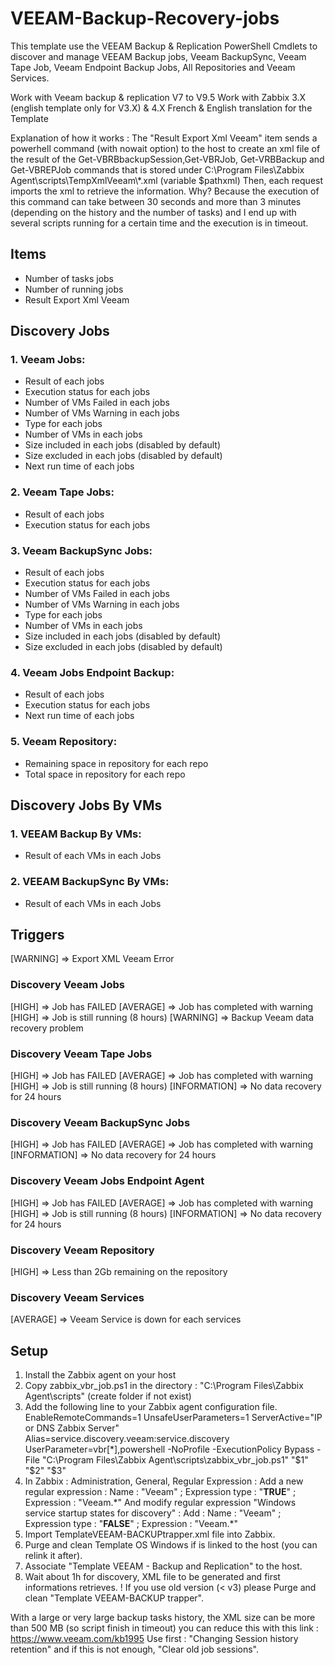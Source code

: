 # VEEAM-Backup-Recovery-jobs

This template use the VEEAM Backup & Replication PowerShell Cmdlets to discover and manage VEEAM Backup jobs, Veeam BackupSync, Veeam Tape Job, Veeam Endpoint Backup Jobs, All Repositories and Veeam Services.

Work with Veeam backup & replication V7 to V9.5
Work with Zabbix 3.X (english template only for V3.X) & 4.X
French & English translation for the Template

Explanation of how it works :
The "Result Export Xml Veeam" item sends a powerhell command (with nowait option) to the host to create an xml file of the result of the Get-VBRBbackupSession,Get-VBRJob, Get-VRBBackup and Get-VBREPJob commands that is stored under C:\Program Files\Zabbix Agent\scripts\TempXmlVeeam\\*.xml (variable $pathxml)
Then, each request imports the xml to retrieve the information.
Why? Because the execution of this command can take between 30 seconds and more than 3 minutes (depending on the history and the number of tasks) and I end up with several scripts running for a certain time and the execution is in timeout.


## Items

  - Number of tasks jobs
  - Number of running jobs
  - Result Export Xml Veeam

## Discovery Jobs

### 1. Veeam Jobs:
  - Result of each jobs
  - Execution status for each jobs
  - Number of VMs Failed in each jobs
  - Number of VMs Warning in each jobs
  - Type for each jobs
  - Number of VMs in each jobs
  - Size included in each jobs (disabled by default)
  - Size excluded in each jobs (disabled by default)
  - Next run time of each jobs

### 2. Veeam Tape Jobs:
  - Result of each jobs
  - Execution status for each jobs

### 3. Veeam BackupSync Jobs:
  - Result of each jobs
  - Execution status for each jobs
  - Number of VMs Failed in each jobs
  - Number of VMs Warning in each jobs
  - Type for each jobs
  - Number of VMs in each jobs
  - Size included in each jobs (disabled by default)
  - Size excluded in each jobs (disabled by default)

### 4. Veeam Jobs Endpoint Backup:
  - Result of each jobs
  - Execution status for each jobs
  - Next run time of each jobs

### 5. Veeam Repository:
  - Remaining space in repository for each repo
  - Total space in repository for each repo

## Discovery Jobs By VMs

### 1. VEEAM Backup By VMs:
  - Result of each VMs in each Jobs

### 2. VEEAM BackupSync By VMs:
  - Result of each VMs in each Jobs


## Triggers

[WARNING] => Export XML Veeam Error

### Discovery Veeam Jobs
[HIGH] => Job has FAILED
[AVERAGE] => Job has completed with warning
[HIGH] => Job is still running (8 hours)
[WARNING] => Backup Veeam data recovery problem

### Discovery Veeam Tape Jobs
[HIGH] => Job has FAILED
[AVERAGE] => Job has completed with warning
[HIGH] => Job is still running (8 hours)
[INFORMATION] => No data recovery for 24 hours

### Discovery Veeam BackupSync Jobs
[HIGH] => Job has FAILED
[AVERAGE] => Job has completed with warning
[INFORMATION] => No data recovery for 24 hours

### Discovery Veeam Jobs Endpoint Agent
[HIGH] => Job has FAILED
[AVERAGE] => Job has completed with warning
[HIGH] => Job is still running (8 hours)
[INFORMATION] => No data recovery for 24 hours

### Discovery Veeam Repository
[HIGH] => Less than 2Gb remaining on the repository

### Discovery Veeam Services
[AVERAGE] => Veeam Service is down for each services


## Setup

1. Install the Zabbix agent on your host
2. Copy zabbix_vbr_job.ps1 in the directory : "C:\Program Files\Zabbix Agent\scripts\" (create folder if not exist)
3. Add the following line to your Zabbix agent configuration file.
EnableRemoteCommands=1
UnsafeUserParameters=1
ServerActive="IP or DNS Zabbix Server"
Alias=service.discovery.veeam:service.discovery
UserParameter=vbr[*],powershell -NoProfile -ExecutionPolicy Bypass -File "C:\Program Files\Zabbix Agent\scripts\zabbix_vbr_job.ps1" "$1" "$2" "$3"
4. In Zabbix : Administration, General, Regular Expression : Add a new regular expression :
Name : "Veeam"    ;     Expression type : "**TRUE**"     ;     	Expression : "Veeam.\*"
And modify regular expression "Windows service startup states for discovery" : Add :
Name : "Veeam" ; Expression type : "**FALSE**" ; Expression : "Veeam.\*"
5. Import TemplateVEEAM-BACKUPtrapper.xml file into Zabbix.
6. Purge and clean Template OS Windows if is linked to the host (you can relink it after).
7. Associate "Template VEEAM - Backup and Replication" to the host.
8. Wait about 1h for discovery, XML file to be generated and first informations retrieves.
! If you use old version (< v3) please Purge and clean "Template VEEAM-BACKUP trapper".

With a large or very large backup tasks history, the XML size can be more than 500 MB (so script finish in timeout) you can reduce this with this link :
https://www.veeam.com/kb1995
Use first : "Changing Session history retention" and if this is not enough, "Clear old job sessions".
